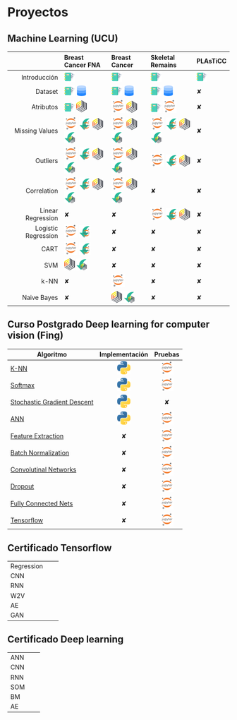 # Proyectos

## Machine Learning (UCU)

|                     | Breast Cancer FNA     | Breast Cancer |Skeletal Remains   | PLAsTiCC | 
|--------------------:|:-------------------|:--|:--------------------| ------- |
| Introducción        | [![RM](./img/dc.png)][1]  | [![RM](./img/dc.png)][4_1] | [![RM](./img/dc.png)][2_1]  | [![RM](./img/dc.png)][3_1] |
| Dataset             | [![DOC](./img/dc.png)][2] [![Dataset](./img/dd.png)][23] | [![RM](./img/dc.png)][4_2] [![RM](./img/dd.png)][4_9] | [![Dataset](./img/dc.png)][2_4] [![Dataset](./img/dd.png)][2_3]  |✘ |
| Atributos           | [![RM](./img/dc.png)][4] [![RM](./img/rm.png)][3] | [![RM](./img/jn.png)][4_3] [![RM](./img/rm.png)][4_8]  | [![RM](./img/dc.png)][2_2] [![Dataset](./img/jn.png)][2_5]  |✘ |
| Missing Values      | [![RM](./img/jn.png)][5] [![RM](./img/jd.png)][25] [![RM](./img/rm.png)][6] [![RM](./img/rd.png)][24] | [![RM](./img/jn.png)][4_4] [![RM](./img/rm.png)][4_11] [![RM](./img/rd.png)][4_10] |  [![RM](./img/jn.png)][2_6] [![RM](./img/jd.png)][2_9] [![RM](./img/rm.png)][2_12] [![RM](./img/rd.png)][2_13] |✘ |
| Outliers            | [![RM](./img/jn.png)][7] [![RM](./img/jd.png)][26] [![RM](./img/rm.png)][8] [![RM](./img/rd.png)][21]  | [![RM](./img/jn.png)][4_5] [![RM](./img/rm.png)][4_12] [![RM](./img/rd.png)][4_13] | [![RM](./img/jn.png)][2_7] [![RM](./img/jd.png)][2_10] [![RM](./img/rm.png)][2_14] |✘ |
| Correlation         | [![RM](./img/jn.png)][19] [![RM](./img/jd.png)][27] [![RM](./img/rm.png)][20] [![RM](./img/rd.png)][22] | [![RM](./img/jn.png)][4_6]  [![RM](./img/rm.png)][4_14]  [![RM](./img/rd.png)][4_15]  | ✘ | ✘ |
| Linear Regression   | ✘  | ✘ | [![RM](./img/jn.png)][2_8] [![RM](./img/jd.png)][2_11] [![RM](./img/rm.png)][2_15] |✘ |
| Logistic Regression | [![RM](./img/jn.png)][11] [![](./img/jd.png)][12] | ✘ | ✘ |✘ |
| CART                | [![RM](./img/jn.png)][13] [![](./img/jd.png)][14] | ✘ | ✘ |✘ |
| SVM                 | [![](./img/rm.png)][15] [![](./img/rd.png)][16] | ✘ | ✘ |✘ |
| k-NN | ✘ | [![JN](./img/jn.png)][4_7] | ✘ |✘ |
| Naive Bayes | ✘ | [![](./img/rm.png)][4_16] [![](./img/rd.png)][4_17] | ✘ | ✘ |

[1]: ./proyects/breast-cancer/1_introduction.md
[2]: ./proyects/breast-cancer/2_dataset.md
[23]: https://drive.google.com/file/d/1N31jS36zYpPMVXFy1AqcbxCgJodye0bW/view?usp=sharing
[3]: ./proyects/breast-cancer/3_attributes_rapidminer.md
[4]: ./proyects/breast-cancer/3_attributes_text.md
[5]: ./proyects/breast-cancer/4_missing_values_code.md
[6]: ./proyects/breast-cancer/4_missing_values_rapidminer.md
[25]: https://drive.google.com/file/d/13QAtVBRNAjF_7PL_QxUb_bbmdfuNIIBh/view?usp=sharing
[24]: https://drive.google.com/file/d/1OGvxyWzjjxLlCi36yNKFzMCeQoL7PEUP/view?usp=sharing
[7]: ./proyects/breast-cancer/5_outliers_code.md
[26]: https://drive.google.com/file/d/1J0YxNysM__epSxv9qC35dw_pUN7PEjFP/view?usp=sharing
[21]: https://drive.google.com/file/d/1Wl7EbF4hMsidKGcm8Fr6wGTw0x5GIgNd/view?usp=sharing
[19]: ./proyects/breast-cancer/6_correlation_code.md
[27]: https://drive.google.com/file/d/1HzOwoi8c0WAsTh10GIxluBqPCRE_MZy6/view?usp=sharing
[20]: ./proyects/breast-cancer/6_correlation_rapidminer.md
[22]: https://drive.google.com/file/d/1LrBDKFolKlYzN1JeliW61lSSXrE3CbWm/view?usp=sharing
[8]: ./proyects/breast-cancer/5_outliers_rapidminer.md
[9]: ./proyects/breast-cancer/
[10]: ./proyects/breast-cancer/
[11]: ./proyects/breast-cancer/8_logistic_regression_code.md
[12]: https://drive.google.com/file/d/1jGZdum82wDCsL4c2eGyltIQGhnWFdR3e/view?usp=sharing
[13]: ./proyects/breast-cancer/7_CART_code.md
[14]: https://drive.google.com/file/d/14kr4rsp7mNqpNT2p_WISr-KOOVWmydxu/view?usp=sharing
[15]: ./proyects/breast-cancer/9_SVM_rapidminer.md
[16]: https://drive.google.com/file/d/141aHUtPFuTgDtkpVs7NV7BaM5crYwavm/view?usp=sharing
[17]: ./proyects/breast-cancer/UNUSED-UNUSED-UNUSED
[18]: ./proyects/breast-cancer/UNUSED-UNUSED-UNUSED

[2_1]: ./proyects/skeletal-remains/1_introduction.md
[2_2]: ./proyects/skeletal-remains/3_attributes_text.md
[2_4]: ./proyects/skeletal-remains/2_dataset.md
[2_5]: ./proyects/skeletal-remains/3_attributes_code.md
[2_3]: https://drive.google.com/file/d/1FW2yhiYE35hSLrAabjBpor1f23vAchCm/view?usp=sharing
[2_6]: ./proyects/skeletal-remains/4_missing_values_code.md
[2_7]: ./proyects/skeletal-remains/5_outliers_code.md
[2_8]: ./proyects/skeletal-remains/10_linear_regression.md
[2_9]: https://drive.google.com/file/d/1QJrkH7FepLMd3x2FI_zO_Vp1XTFUzMPm/view?usp=sharing
[2_10]: https://drive.google.com/file/d/1W8TGU0OziPPN1Bf49lY74KIq22f7P0bp/view?usp=sharing
[2_11]: https://drive.google.com/file/d/1rgjs3WasXmS7Kv8dXdY7AGBAJO1d_Q7Y/view?usp=sharing
[2_12]: ./proyects/skeletal-remains/4_missing_values_rapidminer.md
[2_13]: https://drive.google.com/file/d/1kkWEYlrdIHpbOhj6z-21NoXKz7rf7yC2/view?usp=sharing
[2_14]: ./proyects/skeletal-remains/5_outliers_rapidminer.md
[2_15]: ./proyects/skeletal-remains/10_linear_regression_rapidminer.md

[3_1]: ./proyects/plasticc/1_introduction.md

[4_1]: ./proyects/breast-cancer-diagnosis/1_introduction.md
[4_2]: ./proyects/breast-cancer-diagnosis/2_dataset.md
[4_9]: https://drive.google.com/file/d/1yhe1SvayM-MDZsLT-qY50_H1yWdq8l9c/view?usp=sharing
[4_3]: ./proyects/breast-cancer-diagnosis/3_attributes.md
[4_8]: ./proyects/breast-cancer-diagnosis/3_attributes_rapidminer.md
[4_4]: ./proyects/breast-cancer-diagnosis/4_missing_values.md
[4_10]: https://drive.google.com/file/d/1yhe1SvayM-MDZsLT-qY50_H1yWdq8l9c/view?usp=sharing
[4_11]: ./proyects/breast-cancer-diagnosis/4_missing_values_rapidminer.md
[4_5]: ./proyects/breast-cancer-diagnosis/5_outliers.md
[4_12]: ./proyects/breast-cancer-diagnosis/5_outliers_rapidminer.md
[4_13]: https://drive.google.com/file/d/1yhe1SvayM-MDZsLT-qY50_H1yWdq8l9c/view?usp=sharing
[4_6]: ./proyects/breast-cancer-diagnosis/6_correlation.md
[4_14]: ./proyects/breast-cancer-diagnosis/6_correlation_rapidminer.md
[4_15]: https://drive.google.com/file/d/1XRNyRdLqmAA26e3uzUhCGXFDsLTQ5Vv1/view?usp=sharing
[4_6]: ./proyects/breast-cancer-diagnosis/6_correlation.md
[4_7]: ./proyects/breast-cancer-diagnosis/11_KNN.md
[4_16]: ./proyects/breast-cancer-diagnosis/12_naive-bayes.md
[4_17]: https://drive.google.com/file/d/1kNfTpj5fsDvZU1VOILLOKHFoD5GhpejE/view?usp=sharing

## Curso Postgrado Deep learning for computer vision (Fing)

| Algoritmo | Implementación | Pruebas |  
|-----------|:--------------:|:-------:|
| [K-NN](./proyects/deep-learning/k-nn.md) | [![PY](./img/py.png)][KNN-imp] | [![PY](./img/jn.png)][KNN]  |
| [Softmax](./proyects/deep-learning/softmax.md) | [![PY](./img/py.png)][Softmax-imp] | [![JN](./img/jn.png)][Softmax] |
| [Stochastic Gradient Descent](./proyects/deep-learning/stochastic-gradient-descent.md)  | [![PY](./img/py.png)][SGD-imp] | ✘ |
| [ANN](./proyects/deep-learning/ann.md) | [![PY](./img/py.png)][ANN-imp] | [![PY](./img/jn.png)][ANN] | 
| [Feature Extraction](./proyects/deep-learning/image-feature.md) | ✘ | [![PY](./img/jn.png)][FE] | 
| [Batch Normalization](./proyects/deep-learning/BatchNormalization.md) | ✘ | [![PY](./img/jn.png)][BN] | 
| [Convolutinal Networks](./proyects/deep-learning/ConvolutionalNetworks.md) | ✘ | [![PY](./img/jn.png)][CN] | 
| [Dropout](./proyects/deep-learning/Dropout.md) | ✘ | [![PY](./img/jn.png)][DO] | 
| [Fully Connected Nets](./proyects/deep-learning/FullyConnectedNets.md) | ✘ | [![PY](./img/jn.png)][FCN] | 
| [Tensorflow](./proyects/deep-learning/Tensorflow.md) | ✘ | [![PY](./img/jn.png)][TSF] | 

[KNN-imp]: ./proyects/deep-learning/knn-implementation.md
[Softmax-imp]: ./proyects/deep-learning/softmax-implementation.md
[SGD-imp]: ./proyects/deep-learning/stochastic-gradient-descent.md#linear-classifier-&-sgd-implementation
[ANN-imp]: ./proyects/deep-learning/ann-implementation.md

[KNN]: ./proyects/deep-learning/k-nn.md
[Softmax]: ./proyects/deep-learning/softmax.md
[ANN]: ./proyects/deep-learning/ann.md
[FE]: ./proyects/deep-learning/image-features.md
[BN]: ./proyects/deep-learning/BatchNormalization.md
[CN]: ./proyects/deep-learning/ConvolutionalNetworks.md
[DO]: ./proyects/deep-learning/Dropout.md
[FCN]: ./proyects/deep-learning/FullyConnectedNets.md
[TSF]: ./proyects/deep-learning/Tensorflow.md


## Certificado Tensorflow

|  | |  | 
|:--|:---:|:----:|
| Regression | | |
| CNN  | | |
| RNN  | | |
| W2V  | | | 
| AE   | | | 
| GAN  | | | 

## Certificado Deep learning

|      |   |   | 
|:-----|:-:|:-:|
| ANN  | | |
| CNN  | | |
| RNN  | | |
| SOM  | | |
| BM   | | |
| AE   | | |

